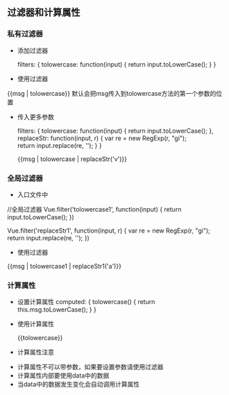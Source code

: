 ﻿## 过滤器和计算属性

### 私有过滤器

- 添加过滤器

	filters: {
		tolowercase: function(input) {
			return input.toLowerCase();
		}
	}

- 使用过滤器

{{msg | tolowercase}}
默认会把msg传入到tolowercase方法的第一个参数的位置

- 传入更多参数

	filters: {
		tolowercase: function(input) {
			return input.toLowerCase();
		},
		replaceStr: function(input, r) {
			var re = new RegExp(r, "gi");  
			return input.replace(re, '');
		} 
	}

	{{msg | tolowercase | replaceStr('v')}}

### 全局过滤器

- 入口文件中

//全局过滤器
Vue.filter('tolowercase1', function(input) {
	return input.toLowerCase();
})

Vue.filter('replaceStr1', function(input, r) {
	var re = new RegExp(r, "gi");  
	return input.replace(re, '');
})

- 使用过滤器

{{msg | tolowercase1 | replaceStr1('a')}}


### 计算属性

- 设置计算属性
	computed: {
		tolowercase() {
			return this.msg.toLowerCase();
		}
	}

- 使用计算属性

	{{tolowercase}}

- 计算属性注意

+ 计算属性不可以带参数，如果要设置参数请使用过滤器
+ 计算属性内部要使用data中的数据
+ 当data中的数据发生变化会自动调用计算属性


